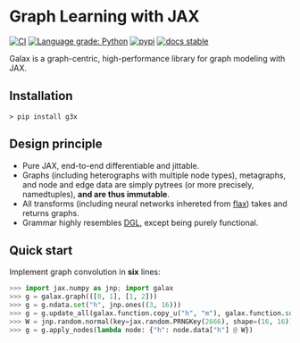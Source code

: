 Graph Learning with JAX
========================
[//]: # (Badges)
[![CI](https://github.com/yuanqing-wang/galax/actions/workflows/CI.yml/badge.svg?branch=main)](https://github.com/yuanqing-wang/galax/actions/workflows/CI.yml)
[![Language grade: Python](https://img.shields.io/lgtm/grade/python/g/yuanqing-wang/galax.svg?logo=lgtm&logoWidth=18)](https://lgtm.com/projects/g/yuanqing-wang/galax/context:python)
[![pypi](https://img.shields.io/pypi/v/g3x.svg)]((https://pypi.org/project/g3x/))
[![docs stable](https://img.shields.io/badge/docs-stable-5077AB.svg?logo=read%20the%20docs)](https://galax.wangyq.net/)

Galax is a graph-centric, high-performance library for graph modeling with JAX.

## Installation
```
> pip install g3x
```

## Design principle
* Pure JAX, end-to-end differentiable and jittable.
* Graphs (including heterographs with multiple node types), metagraphs, and node and edge data are simply pytrees (or more precisely, namedtuples), **and are thus immutable**.
* All transforms (including neural networks inhereted from [flax](https://github.com/google/flax)) takes and returns graphs.
* Grammar highly resembles [DGL](https://www.dgl.ai), except being purely functional.

## Quick start
Implement graph convolution in **six** lines:
```python
>>> import jax.numpy as jnp; import galax
>>> g = galax.graph(([0, 1], [1, 2]))
>>> g = g.ndata.set("h", jnp.ones((3, 16)))
>>> g = g.update_all(galax.function.copy_u("h", "m"), galax.function.sum("m", "h"))
>>> W = jnp.random.normal(key=jax.random.PRNGKey(2666), shape=(16, 16))
>>> g = g.apply_nodes(lambda node: {"h": node.data["h"] @ W}) 
```


